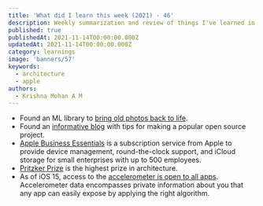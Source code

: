 ```yaml
---
title: 'What did I learn this week (2021) - 46'
description: Weekly summarization and review of things I've learned in the second week of November 2021 
published: true
publishedAt: 2021-11-14T00:00:00.000Z
updatedAt: 2021-11-14T00:00:00.000Z
category: learnings
image: 'banners/57'
keywords: 
  - architecture
  - apple
authors:
  - Krishna Mohan A M
---
```


- Found an ML library to [bring old photos back to life](https://github.com/microsoft/Bringing-Old-Photos-Back-to-Life).
- Found an [informative blog](https://skerritt.blog/make-popular-open-source-projects/) with tips for making a popular open source project.
- [Apple Business Essentials](https://www.apple.com/business/essentials/) is a subscription service from Apple to provide device management, round-the-clock support, and iCloud storage for small enterprises with up to 500 employees.
- [Pritzker Prize](https://www.pritzkerprize.com/) is the highest prize in architecture.
- As of iOS 15, access to the [accelerometer is open to all apps](https://www.mysk.blog/2021/10/24/accelerometer-ios/). Accelerometer data encompasses private information about you that any app can easily expose by applying the right algorithm.

